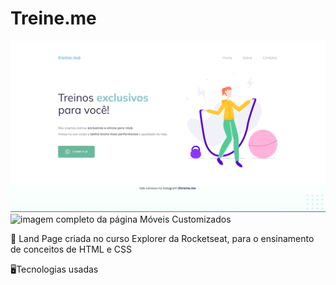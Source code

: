 # Treine.me 

  <img src="images/exemplo.png" alt="imagem da página Treine.me">

  <img src="imagens/exemplo.png" alt="imagem completo da página Móveis Customizados">

  📝 Land Page criada no curso Explorer da Rocketseat, para o ensinamento de conceitos de HTML e CSS

  🖥️Tecnologias usadas

  <i class="devicon-html5-plain-wordmark colored" width ="60px"></i>
          

  <i class="devicon-css3-plain-wordmark colored" width="60px"></i>
          